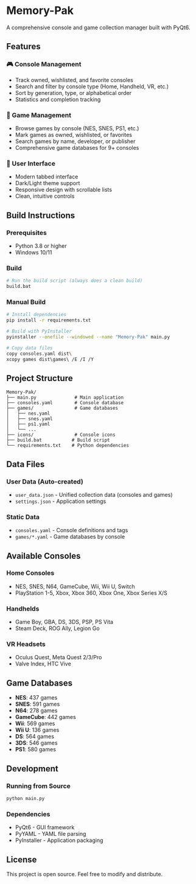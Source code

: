 # Memory-Pak

A comprehensive console and game collection manager built with PyQt6.

## Features

### 🎮 Console Management
- Track owned, wishlisted, and favorite consoles
- Search and filter by console type (Home, Handheld, VR, etc.)
- Sort by generation, type, or alphabetical order
- Statistics and completion tracking

### 🎯 Game Management
- Browse games by console (NES, SNES, PS1, etc.)
- Mark games as owned, wishlisted, or favorites
- Search games by name, developer, or publisher
- Comprehensive game databases for 9+ consoles

### 🎨 User Interface
- Modern tabbed interface
- Dark/Light theme support
- Responsive design with scrollable lists
- Clean, intuitive controls

## Build Instructions

### Prerequisites
- Python 3.8 or higher
- Windows 10/11

### Build
```bash
# Run the build script (always does a clean build)
build.bat
```

### Manual Build
```bash
# Install dependencies
pip install -r requirements.txt

# Build with PyInstaller
pyinstaller --onefile --windowed --name "Memory-Pak" main.py

# Copy data files
copy consoles.yaml dist\
xcopy games dist\games\ /E /I /Y
```

## Project Structure

```
Memory-Pak/
├── main.py              # Main application
├── consoles.yaml        # Console database
├── games/               # Game databases
│   ├── nes.yaml
│   ├── snes.yaml
│   ├── ps1.yaml
│   └── ...
├── icons/               # Console icons
├── build.bat           # Build script
└── requirements.txt    # Python dependencies
```

## Data Files

### User Data (Auto-created)
- `user_data.json` - Unified collection data (consoles and games)
- `settings.json` - Application settings

### Static Data
- `consoles.yaml` - Console definitions and tags
- `games/*.yaml` - Game databases by console

## Available Consoles

### Home Consoles
- NES, SNES, N64, GameCube, Wii, Wii U, Switch
- PlayStation 1-5, Xbox, Xbox 360, Xbox One, Xbox Series X/S

### Handhelds
- Game Boy, GBA, DS, 3DS, PSP, PS Vita
- Steam Deck, ROG Ally, Legion Go

### VR Headsets
- Oculus Quest, Meta Quest 2/3/Pro
- Valve Index, HTC Vive

## Game Databases

- **NES**: 437 games
- **SNES**: 591 games
- **N64**: 278 games
- **GameCube**: 442 games
- **Wii**: 569 games
- **Wii U**: 136 games
- **DS**: 564 games
- **3DS**: 546 games
- **PS1**: 580 games

## Development

### Running from Source
```bash
python main.py
```

### Dependencies
- PyQt6 - GUI framework
- PyYAML - YAML file parsing
- PyInstaller - Application packaging

## License

This project is open source. Feel free to modify and distribute. 